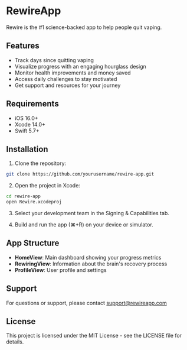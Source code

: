 # RewireApp
Rewire is the #1 science-backed app to help people quit vaping.

## Features

- Track days since quitting vaping
- Visualize progress with an engaging hourglass design
- Monitor health improvements and money saved
- Access daily challenges to stay motivated
- Get support and resources for your journey

## Requirements

- iOS 16.0+
- Xcode 14.0+
- Swift 5.7+

## Installation

1. Clone the repository:
```bash
git clone https://github.com/yourusername/rewire-app.git
```

2. Open the project in Xcode:
```bash
cd rewire-app
open Rewire.xcodeproj
```

3. Select your development team in the Signing & Capabilities tab.

4. Build and run the app (⌘+R) on your device or simulator.

## App Structure

- **HomeView**: Main dashboard showing your progress metrics
- **RewiringView**: Information about the brain's recovery process
- **ProfileView**: User profile and settings

## Support

For questions or support, please contact support@rewireapp.com

## License

This project is licensed under the MIT License - see the LICENSE file for details.
